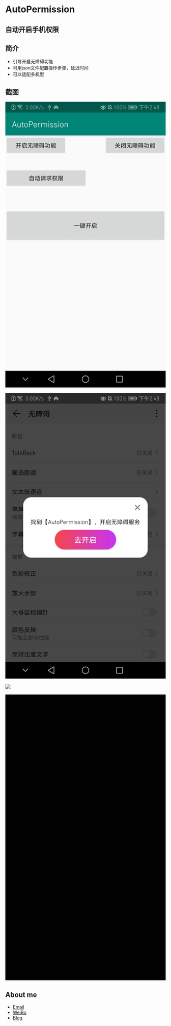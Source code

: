 #  AutoPermission
## **自动开启手机权限**

## **简介**
- 引导开启无障碍功能
- 可用json文件配置操作步骤，延迟时间
- 可以适配多机型

## **截图**

![](./picture4.jpg)

![](./picture3.jpg)

![](./picture1.gif)

![](./picture2.gif)


## **About me**
* [Email](LYYX@outlook.com)
* [WeiBo](http://weibo.com/liuyang6)
* [Blog](http://blog.csdn.net/ly502541243)